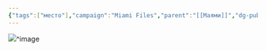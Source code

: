 ```yaml
---
{"tags":["место"],"campaign":"Miami Files","parent":"[[Маями]]","dg-publish":true,"permalink":"/midnight-mirage/","dgPassFrontmatter":true}
---
```


![](https://foundry.owlbeardm.com/dresden/spoilers/_bf186ee7-0817-4463-a8ee-28b7e55ffa69.jpeg)^image